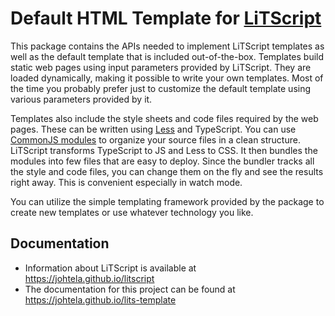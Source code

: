 # Default HTML Template for [LiTScript][]

 This package contains the APIs needed to implement LiTScript templates as 
 well as the default template that is included out-of-the-box. Templates 
 build static web pages using input parameters provided by LiTScript. They
 are loaded dynamically, making it possible to write your own templates. Most 
 of the time you probably prefer just to customize the default template using 
 various parameters provided by it.
 
 Templates also include the style sheets and code files required by the 
 web pages. These can be written using [Less][] and TypeScript. You can use 
 [CommonJS modules][] to organize your source files in a clean structure. 
 LiTScript transforms TypeScript to JS and Less to CSS. It then bundles the
 modules into few files that are easy to deploy. Since the bundler tracks all
 the style and code files, you can change them on the fly and see the results 
 right away. This is convenient especially in watch mode. 
 
 You can utilize the simple templating framework provided by the package to 
 create new templates or use whatever technology you like. 
 
 [LiTScript]: https://johtela.github.io/litscript
 [Less]: http://lesscss.org/
 [CommonJS modules]: https://www.typescriptlang.org/docs/handbook/modules.html
 
## Documentation

* Information about LiTScript is available at <https://johtela.github.io/litscript>
* The documentation for this project can be found at <https://johtela.github.io/lits-template>
